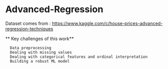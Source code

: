# Advanced-Regression

Dataset comes from : https://www.kaggle.com/c/house-prices-advanced-regression-techniques  


** Key challenges of this work**

      Data preprocessing
      Dealing with missing values
      Dealing with categorical features and ordinal interpretation
      Building a robust ML model
